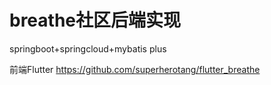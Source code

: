 # breathe社区后端实现

springboot+springcloud+mybatis plus

前端Flutter
https://github.com/superherotang/flutter_breathe
